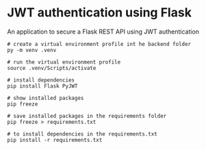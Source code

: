 # JWT authentication using Flask
An application to secure a Flask REST API using JWT authentication
```
# create a virtual environment profile int he backend folder
py -m venv .venv
```

```
# run the virtual environment profile
source .venv/Scripts/activate
```

```
# install dependencies
pip install Flask PyJWT
```

```
# show installed packages
pip freeze

# save installed packages in the requirements folder
pip freeze > requirements.txt

# to install dependencies in the requirements.txt
pip install -r requirements.txt
```

